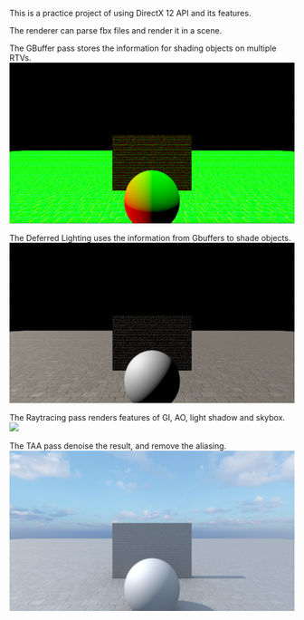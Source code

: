This is a practice project of using DirectX 12 API and its features.

The renderer can parse fbx files and render it in a scene.

The GBuffer pass stores the information for shading objects on multiple RTVs.
![](/Readme/2.PNG)

The Deferred Lighting uses the information from Gbuffers to shade objects.
![](/Readme/3.PNG)

The Raytracing pass renders features of GI, AO, light shadow and skybox.
![](/Readme/4.PNG)

The TAA pass denoise the result, and remove the aliasing.
![](/Readme/5.PNG)
